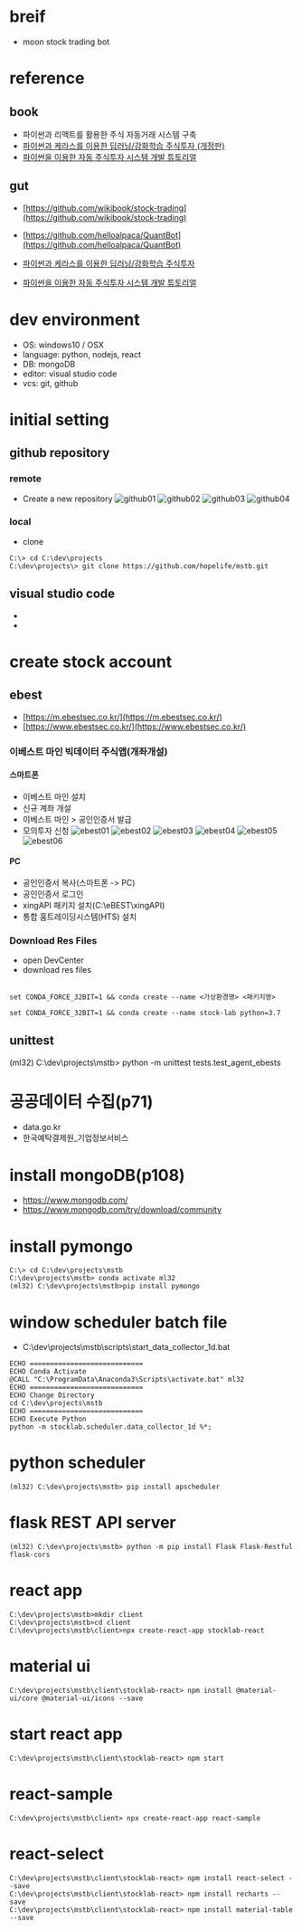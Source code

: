# breif
- moon stock trading bot


# reference
## book
- 파이썬과 리액트를 활용한 주식 자동거래 시스템 구축
- [파이썬과 케라스를 이용한 딥러닝/강화학습 주식투자 (개정판)](http://blog.quantylab.com/pages/rltrader.html)
- [파이썬을 이용한 자동 주식투자 시스템 개발 튜토리얼](http://blog.quantylab.com/systrading.html)


## gut
- [https://github.com/wikibook/stock-trading](https://github.com/wikibook/stock-trading)
- [https://github.com/helloalpaca/QuantBot](https://github.com/helloalpaca/QuantBot)
- [파이썬과 케라스를 이용한 딥러닝/강화학습 주식투자](https://github.com/quantylab/rltrader)

- [파이썬을 이용한 자동 주식투자 시스템 개발 튜토리얼](https://github.com/quantylab/systrader)


# dev environment
- OS: windows10 / OSX
- language: python, nodejs, react
- DB: mongoDB
- editor: visual studio code
- vcs: git, github


# initial setting

## github repository

### remote

- Create a new repository
![github01](./_docs/images/github01.png)
![github02](./_docs/images/github02.png)
![github03](./_docs/images/github03.png)
![github04](./_docs/images/github04.png)

### local

- clone
```
C:\> cd C:\dev\projects
C:\dev\projects\> git clone https://github.com/hopelife/mstb.git
```

## visual studio code
- 
-


# create stock account

## ebest
- [https://m.ebestsec.co.kr/](https://m.ebestsec.co.kr/)
- [https://www.ebestsec.co.kr/](https://www.ebestsec.co.kr/)

### 이베스트 마인 빅데이터 주식앱(개좌개설)
#### 스마트폰
- 이베스트 마인 설치
- 신규 계좌 개설
- 이베스트 마인 > 공인인증서 발급
- 모의투자 신청
![ebest01](./_docs/images/ebest01.jpg)
![ebest02](./_docs/images/ebest02.jpg)
![ebest03](./_docs/images/ebest03.jpg)
![ebest04](./_docs/images/ebest04.jpg)
![ebest05](./_docs/images/ebest05.jpg)
![ebest06](./_docs/images/ebest06.jpg)

#### PC
- 공인인증서 복사(스마트폰 -> PC)
- 공인인증서 로그인
- xingAPI 패키지 설치(C:\eBEST\xingAPI)
- 통합 홈트레이딩시스템(HTS) 설치

### Download Res Files

- open DevCenter
- download res files


## 
```
set CONDA_FORCE_32BIT=1 && conda create --name <가상환경명> <패키지명>

set CONDA_FORCE_32BIT=1 && conda create --name stock-lab python=3.7
```


## unittest
(ml32) C:\dev\projects\mstb> python -m unittest tests.test_agent_ebests


# 공공데이터 수집(p71)

- data.go.kr
- 한국예탁결제원_기업정보서비스


# install mongoDB(p108)
- https://www.mongodb.com/
- https://www.mongodb.com/try/download/community


# install pymongo
```
C:\> cd C:\dev\projects\mstb
C:\dev\projects\mstb> conda activate ml32
(ml32) C:\dev\projects\mstb>pip install pymongo
```

# window scheduler batch file
- C:\dev\projects\mstb\scripts\start_data_collector_1d.bat
```
ECHO ============================
ECHO Conda Activate
@CALL "C:\ProgramData\Anaconda3\Scripts\activate.bat" ml32
ECHO ============================
ECHO Change Directory
cd C:\dev\projects\mstb
ECHO ============================
ECHO Execute Python
python -m stocklab.scheduler.data_collector_1d %*;
```

# python scheduler
```
(ml32) C:\dev\projects\mstb> pip install apscheduler
```


# flask REST API server
```
(ml32) C:\dev\projects\mstb> python -m pip install Flask Flask-Restful flask-cors
```


# react app
```
C:\dev\projects\mstb>mkdir client
C:\dev\projects\mstb>cd client
C:\dev\projects\mstb\client>npx create-react-app stocklab-react
```

# material ui
```
C:\dev\projects\mstb\client\stocklab-react> npm install @material-ui/core @material-ui/icons --save
```

# start react app
```
C:\dev\projects\mstb\client\stocklab-react> npm start
```


# react-sample
```
C:\dev\projects\mstb\client> npx create-react-app react-sample
```

# react-select
```
C:\dev\projects\mstb\client\stocklab-react> npm install react-select --save
C:\dev\projects\mstb\client\stocklab-react> npm install recharts --save
C:\dev\projects\mstb\client\stocklab-react> npm install material-table --save
```